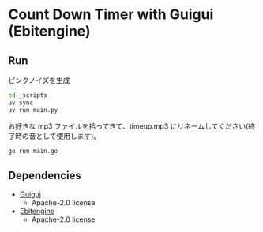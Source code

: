 # Count Down Timer with Guigui (Ebitengine)

## Run

ピンクノイズを生成
```bash
cd _scripts
uv sync
uv run main.py
```

お好きな mp3 ファイルを拾ってきて、timeup.mp3 にリネームしてください(終了時の音として使用します)。

```bash
go run main.go
```

## Dependencies

- [Guigui](https://github.com/hajimehoshi/guigui)
  - Apache-2.0 license
- [Ebitengine](https://github.com/hajimehoshi/ebiten)
  -  Apache-2.0 license
